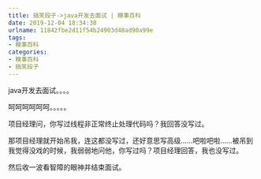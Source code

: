 ```yaml
---
title: 搞笑段子->java开发去面试 | 糗事百科
date: 2019-12-04 18:34:38
urlname: 11842fbe2d11f54b24903d48ad90a99e
tags: 
- 糗事百科
categories:
- 糗事百科
- 搞笑段子
---
```

java开发去面试。。。。

呵呵呵呵呵呵。。。。。

项目经理问，你写过线程非正常终止处理代码吗？我回答没写过。

那项目经理就开始吊我，连这都没写过，还好意思写高级……吧啦吧啦……被吊到我觉得没戏的时候，我弱弱地问他，你写过吗？项目经理回答，我也没写过。

然后收一波看智障的眼神并结束面试。



